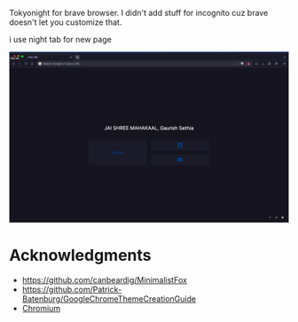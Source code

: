 Tokyonight for brave browser. I didn't add stuff for incognito cuz brave doesn't let you customize that.

i use night tab for new page 

![demo](screenshot.png)

# Acknowledgments
- https://github.com/canbeardig/MinimalistFox
- https://github.com/Patrick-Batenburg/GoogleChromeThemeCreationGuide
- [Chromium](https://source.chromium.org/chromium/chromium/src/+/main:chrome/browser/themes/browser_theme_pack.cc;l=222)
